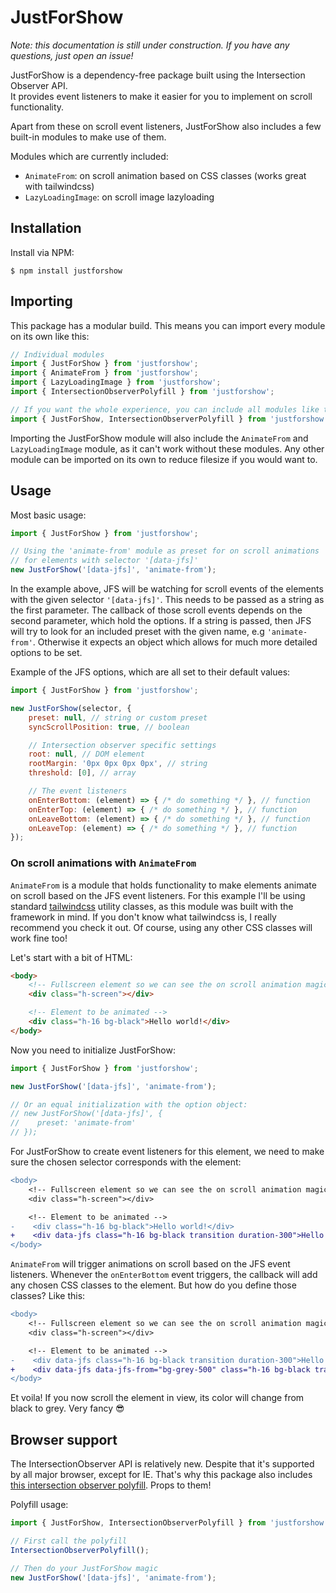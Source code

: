 # JustForShow
*Note: this documentation is still under construction. If you have any questions, just open an issue!*

JustForShow is a dependency-free package built using the Intersection Observer API.<br>
It provides event listeners to make it easier for you to implement on scroll functionality.

Apart from these on scroll event listeners, JustForShow also includes a few built-in modules to make use of them. 

Modules which are currently included:
-   `AnimateFrom`: on scroll animation based on CSS classes (works great with tailwindcss)
-   `LazyLoadingImage`: on scroll image lazyloading

## Installation
Install via NPM:
```shell
$ npm install justforshow
```

## Importing
This package has a modular build. This means you can import every module on its own like this:
```js
// Individual modules
import { JustForShow } from 'justforshow';
import { AnimateFrom } from 'justforshow';
import { LazyLoadingImage } from 'justforshow';
import { IntersectionObserverPolyfill } from 'justforshow';

// If you want the whole experience, you can include all modules like this
import { JustForShow, IntersectionObserverPolyfill } from 'justforshow';
```

Importing the JustForShow module will also include the `AnimateFrom` and `LazyLoadingImage` module, as it can't work without these modules. Any other module can be imported on its own to reduce filesize if you would want to.

## Usage
Most basic usage:
```js
import { JustForShow } from 'justforshow';

// Using the 'animate-from' module as preset for on scroll animations 
// for elements with selector '[data-jfs]'
new JustForShow('[data-jfs]', 'animate-from');
```

In the example above, JFS will be watching for scroll events of the elements with the given selector `'[data-jfs]'`. This needs to be passed as a string as the first parameter. The callback of those scroll events depends on the second parameter, which hold the options. If a string is passed, then JFS will try to look for an included preset with the given name, e.g `'animate-from'`. Otherwise it expects an object which allows for much more detailed options to be set.

Example of the JFS options, which are all set to their default values:
```js
import { JustForShow } from 'justforshow';

new JustForShow(selector, {
    preset: null, // string or custom preset
    syncScrollPosition: true, // boolean

    // Intersection observer specific settings
    root: null, // DOM element
    rootMargin: '0px 0px 0px 0px', // string
    threshold: [0], // array

    // The event listeners
    onEnterBottom: (element) => { /* do something */ }, // function
    onEnterTop: (element) => { /* do something */ }, // function
    onLeaveBottom: (element) => { /* do something */ }, // function
    onLeaveTop: (element) => { /* do something */ }, // function
});
```

### On scroll animations with `AnimateFrom`
`AnimateFrom` is a module that holds functionality to make elements animate on scroll based on the JFS event listeners. For this example I'll be using standard [tailwindcss](https://tailwindcss.com) utility classes, as this module was built with the framework in mind. If you don't know what tailwindcss is, I really recommend you check it out. Of course, using any other CSS classes will work fine too!

Let's start with a bit of HTML:
```html
<body>
    <!-- Fullscreen element so we can see the on scroll animation magic -->
    <div class="h-screen"></div>

    <!-- Element to be animated -->
    <div class="h-16 bg-black">Hello world!</div>
</body>
```

Now you need to initialize JustForShow:
```js
import { JustForShow } from 'justforshow';

new JustForShow('[data-jfs]', 'animate-from');

// Or an equal initialization with the option object:
// new JustForShow('[data-jfs]', {
//    preset: 'animate-from'
// });
```

For JustForShow to create event listeners for this element, we need to make sure the chosen selector corresponds with the element:
```diff
<body>
    <!-- Fullscreen element so we can see the on scroll animation magic -->
    <div class="h-screen"></div>

    <!-- Element to be animated -->
-    <div class="h-16 bg-black">Hello world!</div>
+    <div data-jfs class="h-16 bg-black transition duration-300">Hello world!</div>
</body>
```

`AnimateFrom` will trigger animations on scroll based on the JFS event listeners. Whenever the `onEnterBottom` event triggers, the callback will add any chosen CSS classes to the element. But how do you define those classes? Like this:
```diff
<body>
    <!-- Fullscreen element so we can see the on scroll animation magic -->
    <div class="h-screen"></div>

    <!-- Element to be animated -->
-    <div data-jfs class="h-16 bg-black transition duration-300">Hello world!</div>
+    <div data-jfs data-jfs-from="bg-grey-500" class="h-16 bg-black transition duration-300">Hello world!</div>
</body>
```

Et voila! If you now scroll the element in view, its color will change from black to grey. Very fancy 😎

## Browser support
The IntersectionObserver API is relatively new. Despite that it's supported by all major browser, except for IE. That's why this package also includes [this intersection observer polyfill](https://www.npmjs.com/package/intersection-observer). Props to them! 

Polyfill usage:
```js
import { JustForShow, IntersectionObserverPolyfill } from 'justforshow';

// First call the polyfill
IntersectionObserverPolyfill();

// Then do your JustForShow magic
new JustForShow('[data-jfs]', 'animate-from');
```